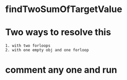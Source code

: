 # findTwoSumOfTargetValue

# Two ways to resolve this
    1. with two forloops
    2. with one empty obj and one forloop

# comment any one and run